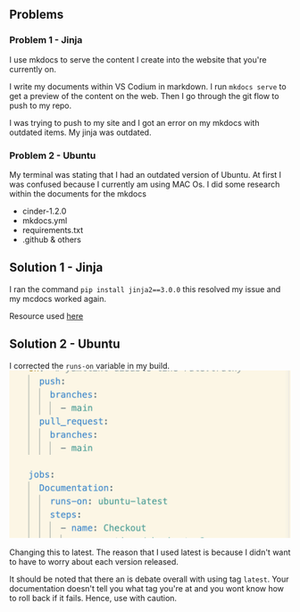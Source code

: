 ## Problems
### Problem 1 - Jinja
I use mkdocs to serve the content I create into the website that you're currently on.

I write my documents within VS Codium in markdown. I run `mkdocs serve` to get a preview of the content on the web. Then I go through the git flow to push to my repo.

 I was trying to push to my site and I got an error on my mkdocs with outdated items. My jinja was outdated. 
 

 ### Problem 2 - Ubuntu 

My terminal was stating that I had an outdated version of Ubuntu. At first I was confused because I currently am using MAC Os. I did some research within the documents for the mkdocs

* cinder-1.2.0
* mkdocs.yml
* requirements.txt
* .github & others


 ## Solution 1 - Jinja
I ran the command  `pip install jinja2==3.0.0` this resolved my issue and my mcdocs worked again. 

Resource used [here](https://github.com/mkdocs/mkdocs/issues/2799)


## Solution 2 - Ubuntu
I corrected the `runs-on` variable in my build.
![build_image](img/build_image.png)

Changing this to latest. The reason that I used latest is because I didn't want to have to worry about each version released.

It should be noted that there an is debate overall with using tag `latest`.  Your documentation doesn't tell you what tag you're at and you wont know how to roll back if it fails. Hence, use with caution.